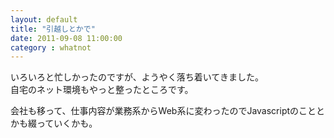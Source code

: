 ```yaml
---
layout: default
title: "引越しとかで"
date: 2011-09-08 11:00:00
category : whatnot
---
```

いろいろと忙しかったのですが、ようやく落ち着いてきました。  
自宅のネット環境もやっと整ったところです。

会社も移って、仕事内容が業務系からWeb系に変わったのでJavascriptのこととかも綴っていくかも。
